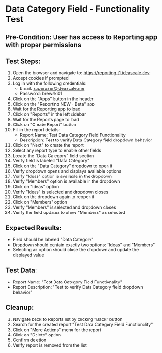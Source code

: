# Data Category Field - Functionality Test

## Pre-Condition: User has access to Reporting app with proper permissions

## Test Steps:
1. Open the browser and navigate to: https://reporting.t1.ideascale.dev
2. Accept cookies if prompted
3. Log in with the following credentials:
   - Email: superuser@ideascale.me
   - Password: brewski01
4. Click on the "Apps" button in the header
5. Click on the "Reporting NEW - Beta" app
6. Wait for the Reporting app to load
7. Click on "Reports" in the left sidebar
8. Wait for the Reports page to load
9. Click on "Create Report" button
10. Fill in the report details:
    - Report Name: Test Data Category Field Functionality
    - Description: Test to verify Data Category field dropdown behavior
11. Click on "Next" to create the report
12. Select any report type to enable other fields
13. Locate the "Data Category" field section
14. Verify field is labeled "Data Category"
15. Click on the "Data Category" dropdown to open it
16. Verify dropdown opens and displays available options
17. Verify "Ideas" option is available in the dropdown
18. Verify "Members" option is available in the dropdown
19. Click on "Ideas" option
20. Verify "Ideas" is selected and dropdown closes
21. Click on the dropdown again to reopen it
22. Click on "Members" option
23. Verify "Members" is selected and dropdown closes
24. Verify the field updates to show "Members" as selected

## Expected Results:
- Field should be labeled "Data Category"
- Dropdown should contain exactly two options: "Ideas" and "Members"
- Selecting an option should close the dropdown and update the displayed value

## Test Data:
- Report Name: "Test Data Category Field Functionality"
- Report Description: "Test to verify Data Category field dropdown behavior"

## Cleanup:
1. Navigate back to Reports list by clicking "Back" button
2. Search for the created report "Test Data Category Field Functionality"
3. Click on "More Actions" menu for the report
4. Click on "Delete" option
5. Confirm deletion
6. Verify report is removed from the list